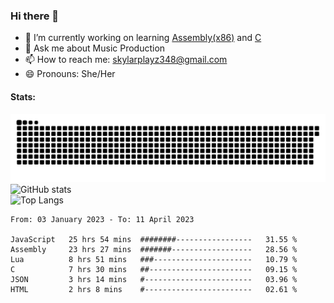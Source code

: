 ### Hi there 👋

- 🔭 I’m currently working on learning [Assembly(x86)](https://github.com/SkylarPlayz348/Assembly-Coding) and [C](https://github.com/SkylarPlayz348/C-Coding)
- 💬 Ask me about Music Production
- 📫 How to reach me: skylarplayz348@gmail.com
- 😄 Pronouns: She/Her

#### Stats:
![Snake](https://raw.githubusercontent.com/Skylarplayz348/Skylarplayz348/snake/github-contribution-grid-snake-dark.svg)
<br>
![GitHub stats](https://github-readme-stats.vercel.app/api?username=skylarplayz348&count_private=true&show_icons=true&theme=omni)
<br>
![Top Langs](https://github-readme-stats.vercel.app/api/top-langs/?username=skylarplayz348&layout=compact&theme=omni)
<!--START_SECTION:waka-->

```text
From: 03 January 2023 - To: 11 April 2023

JavaScript   25 hrs 54 mins  ########-----------------   31.55 %
Assembly     23 hrs 27 mins  #######------------------   28.56 %
Lua          8 hrs 51 mins   ###----------------------   10.79 %
C            7 hrs 30 mins   ##-----------------------   09.15 %
JSON         3 hrs 14 mins   #------------------------   03.96 %
HTML         2 hrs 8 mins    #------------------------   02.61 %
```

<!--END_SECTION:waka-->
